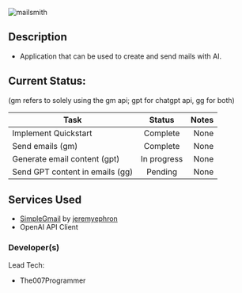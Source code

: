 ![mailsmith](https://github.com/user-attachments/assets/364ed2e2-94a4-4a4b-bb9e-890834d42f0e)

## Description
- Application that can be used to create and send mails with AI.

## Current Status:

(gm refers to solely using the gm api; gpt for chatgpt api, gg for both)

| Task | Status | Notes |
| - | :-: | -: |
| Implement Quickstart | Complete | None |
| Send emails (gm) | Complete | None |
| Generate email content (gpt) | In progress | None |
| Send GPT content in emails (gg) | Pending | None |

## Services Used
- [SimpleGmail](https://github.com/jeremyephron/simplegmail) by [jeremyephron](https://github.com/jeremyephron)
- OpenAI API Client

### Developer(s)
Lead Tech:
- The007Programmer
